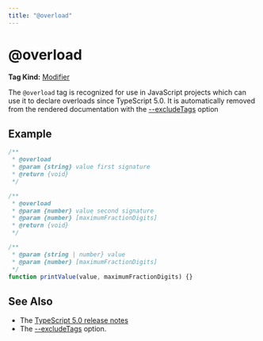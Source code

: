```yaml
---
title: "@overload"
---
```


# @overload

**Tag Kind:** [Modifier](../tags.md#modifier-tags)

The `@overload` tag is recognized for use in JavaScript projects which can use it to declare overloads since TypeScript 5.0. It is automatically removed from the rendered
documentation with the [--excludeTags](../options/comments.md#excludetags) option

## Example

```js
/**
 * @overload
 * @param {string} value first signature
 * @return {void}
 */

/**
 * @overload
 * @param {number} value second signature
 * @param {number} [maximumFractionDigits]
 * @return {void}
 */

/**
 * @param {string | number} value
 * @param {number} [maximumFractionDigits]
 */
function printValue(value, maximumFractionDigits) {}
```

## See Also

-   The [TypeScript 5.0 release notes](https://devblogs.microsoft.com/typescript/announcing-typescript-5-0/#overload-support-in-jsdoc)
-   The [--excludeTags](../options/comments.md#excludetags) option.
